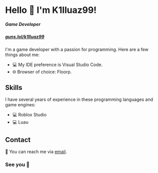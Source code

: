 # Hello 👋 I'm K1lluaz99!
##### Game Developer
##### [guns.lol/k1lluaz99](https://guns.lol/k1lluaz99)

I'm a game developer with a passion for programming. Here are a few things about me:

- 💻 My IDE preference is Visual Studio Code.
- 🌐 Browser of choice: Floorp.

## Skills

I have several years of experience in these programming languages ​​and game engines:

- 💻 Roblox Studio
- 💻 Luau

## Contact

📧 You can reach me via [email](mailto:contact.k1lluaz99@gmail.com).

### See you 👋
